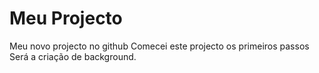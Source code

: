 # Meu Projecto
 Meu novo projecto no github
 Comecei este projecto os primeiros passos 
Será a criação de background.
